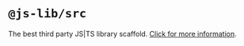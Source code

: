 # `@js-lib/src`

The best third party JS|TS library scaffold. [Click for more information](https://github.com/yanhaijing/jslib-base#readme).
